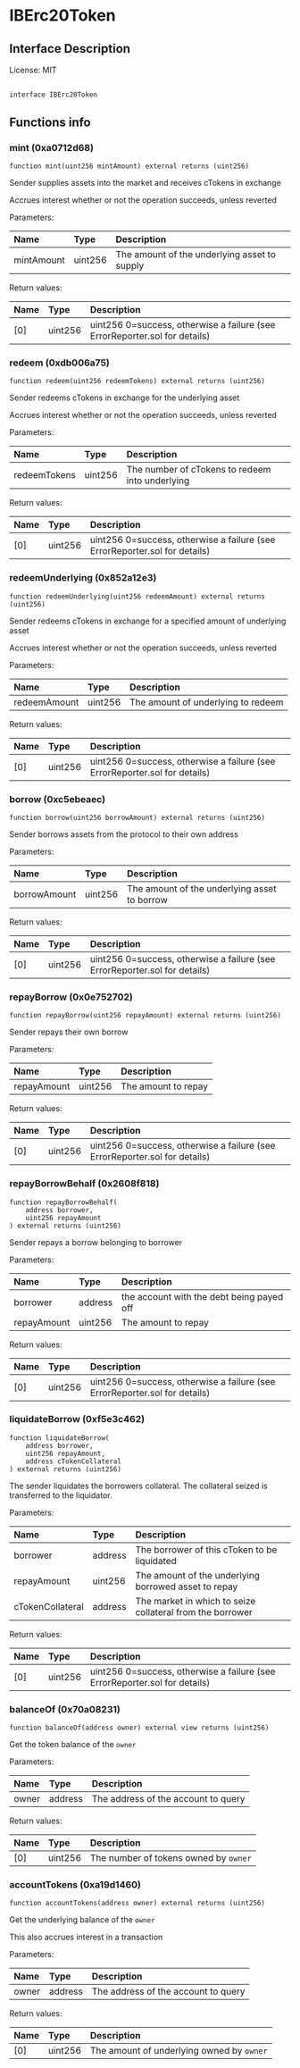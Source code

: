 # IBErc20Token

## Interface Description


License: MIT

## 

```solidity
interface IBErc20Token
```


## Functions info

### mint (0xa0712d68)

```solidity
function mint(uint256 mintAmount) external returns (uint256)
```

Sender supplies assets into the market and receives cTokens in exchange

Accrues interest whether or not the operation succeeds, unless reverted


Parameters:

| Name       | Type    | Description                                    |
| :--------- | :------ | :--------------------------------------------- |
| mintAmount | uint256 | The amount of the underlying asset to supply   |


Return values:

| Name | Type    | Description                                                                |
| :--- | :------ | :------------------------------------------------------------------------- |
| [0]  | uint256 | uint256 0=success, otherwise a failure (see ErrorReporter.sol for details) |

### redeem (0xdb006a75)

```solidity
function redeem(uint256 redeemTokens) external returns (uint256)
```

Sender redeems cTokens in exchange for the underlying asset

Accrues interest whether or not the operation succeeds, unless reverted


Parameters:

| Name         | Type    | Description                                       |
| :----------- | :------ | :------------------------------------------------ |
| redeemTokens | uint256 | The number of cTokens to redeem into underlying   |


Return values:

| Name | Type    | Description                                                                |
| :--- | :------ | :------------------------------------------------------------------------- |
| [0]  | uint256 | uint256 0=success, otherwise a failure (see ErrorReporter.sol for details) |

### redeemUnderlying (0x852a12e3)

```solidity
function redeemUnderlying(uint256 redeemAmount) external returns (uint256)
```

Sender redeems cTokens in exchange for a specified amount of underlying asset

Accrues interest whether or not the operation succeeds, unless reverted


Parameters:

| Name         | Type    | Description                          |
| :----------- | :------ | :----------------------------------- |
| redeemAmount | uint256 | The amount of underlying to redeem   |


Return values:

| Name | Type    | Description                                                                |
| :--- | :------ | :------------------------------------------------------------------------- |
| [0]  | uint256 | uint256 0=success, otherwise a failure (see ErrorReporter.sol for details) |

### borrow (0xc5ebeaec)

```solidity
function borrow(uint256 borrowAmount) external returns (uint256)
```

Sender borrows assets from the protocol to their own address


Parameters:

| Name         | Type    | Description                                    |
| :----------- | :------ | :--------------------------------------------- |
| borrowAmount | uint256 | The amount of the underlying asset to borrow   |


Return values:

| Name | Type    | Description                                                                |
| :--- | :------ | :------------------------------------------------------------------------- |
| [0]  | uint256 | uint256 0=success, otherwise a failure (see ErrorReporter.sol for details) |

### repayBorrow (0x0e752702)

```solidity
function repayBorrow(uint256 repayAmount) external returns (uint256)
```

Sender repays their own borrow


Parameters:

| Name        | Type    | Description           |
| :---------- | :------ | :-------------------- |
| repayAmount | uint256 | The amount to repay   |


Return values:

| Name | Type    | Description                                                                |
| :--- | :------ | :------------------------------------------------------------------------- |
| [0]  | uint256 | uint256 0=success, otherwise a failure (see ErrorReporter.sol for details) |

### repayBorrowBehalf (0x2608f818)

```solidity
function repayBorrowBehalf(
    address borrower,
    uint256 repayAmount
) external returns (uint256)
```

Sender repays a borrow belonging to borrower


Parameters:

| Name        | Type    | Description                                 |
| :---------- | :------ | :------------------------------------------ |
| borrower    | address | the account with the debt being payed off   |
| repayAmount | uint256 | The amount to repay                         |


Return values:

| Name | Type    | Description                                                                |
| :--- | :------ | :------------------------------------------------------------------------- |
| [0]  | uint256 | uint256 0=success, otherwise a failure (see ErrorReporter.sol for details) |

### liquidateBorrow (0xf5e3c462)

```solidity
function liquidateBorrow(
    address borrower,
    uint256 repayAmount,
    address cTokenCollateral
) external returns (uint256)
```

The sender liquidates the borrowers collateral.
The collateral seized is transferred to the liquidator.


Parameters:

| Name             | Type    | Description                                                 |
| :--------------- | :------ | :---------------------------------------------------------- |
| borrower         | address | The borrower of this cToken to be liquidated                |
| repayAmount      | uint256 | The amount of the underlying borrowed asset to repay        |
| cTokenCollateral | address | The market in which to seize collateral from the borrower   |


Return values:

| Name | Type    | Description                                                                |
| :--- | :------ | :------------------------------------------------------------------------- |
| [0]  | uint256 | uint256 0=success, otherwise a failure (see ErrorReporter.sol for details) |

### balanceOf (0x70a08231)

```solidity
function balanceOf(address owner) external view returns (uint256)
```

Get the token balance of the `owner`


Parameters:

| Name  | Type    | Description                           |
| :---- | :------ | :------------------------------------ |
| owner | address | The address of the account to query   |


Return values:

| Name | Type    | Description                           |
| :--- | :------ | :------------------------------------ |
| [0]  | uint256 | The number of tokens owned by `owner` |

### accountTokens (0xa19d1460)

```solidity
function accountTokens(address owner) external returns (uint256)
```

Get the underlying balance of the `owner`

This also accrues interest in a transaction


Parameters:

| Name  | Type    | Description                           |
| :---- | :------ | :------------------------------------ |
| owner | address | The address of the account to query   |


Return values:

| Name | Type    | Description                               |
| :--- | :------ | :---------------------------------------- |
| [0]  | uint256 | The amount of underlying owned by `owner` |
